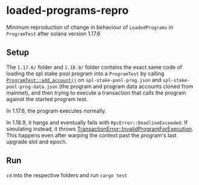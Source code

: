 # loaded-programs-repro

Minimum reproduction of change in behaviour of `LoadedPrograms` in `ProgramTest` after solana version 1.17.6

## Setup

The `1.17.6/` folder and `1.18.9/` folder contains the exact same code of loading the spl stake pool program into a `ProgramTest` by calling [`ProgramTest::add_account()`](https://docs.rs/solana-program-test/latest/solana_program_test/struct.ProgramTest.html#method.add_account) on `spl-stake-pool-prog.json` and `spl-stake-pool-prog-data.json` (the program and program data accounts cloned from mainnet), and then trying to execute a transaction that calls the program against the started program test.

In 1.17.6, the program executes normally.

In 1.18.9, it hangs and eventually fails with `RpcError::DeadlineExceeded`. If simulating instead, it throws [TransactionError::InvalidProgramForExecution](https://docs.rs/solana-sdk/latest/solana_sdk/transaction/enum.TransactionError.html#variant.InvalidProgramForExecution). This happens even after warping the context past the program's last upgrade slot and epoch.

## Run

`cd` into the respective folders and run `cargo test`
